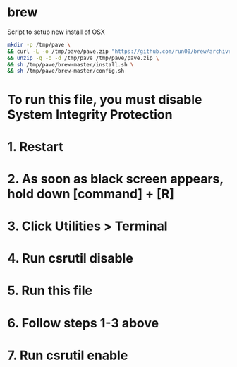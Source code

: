 # brew
Script to setup new install of OSX

```bash
mkdir -p /tmp/pave \
&& curl -L -o /tmp/pave/pave.zip "https://github.com/run00/brew/archive/master.zip" \
&& unzip -q -o -d /tmp/pave /tmp/pave/pave.zip \
&& sh /tmp/pave/brew-master/install.sh \
&& sh /tmp/pave/brew-master/config.sh
```

# To run this file, you must disable System Integrity Protection
# 1. Restart
# 2. As soon as black screen appears, hold down [command] + [R]
# 3. Click Utilities > Terminal
# 4. Run csrutil disable
# 5. Run this file
# 6. Follow steps 1-3 above
# 7. Run csrutil enable
